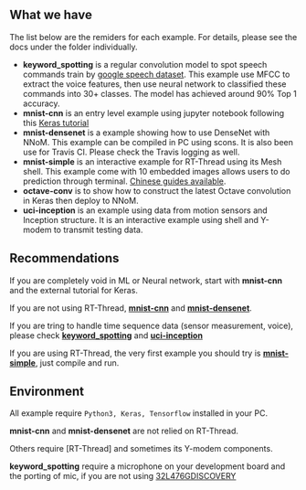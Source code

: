 
## What we have

The list below are the remiders for each example. 
For details, please see the docs under the folder individually. 

- **keyword_spotting** is a regular convolution model to spot speech commands train by [google speech dataset](https://ai.googleblog.com/2017/08/launching-speech-commands-dataset.html). 
This example use MFCC to extract the voice features, then use neural network to classified these commands into 30+ classes. 
The model has achieved around 90% Top 1 accuracy. 
- **mnist-cnn** is an entry level example using jupyter notebook following this [Keras tutorial](https://adventuresinmachinelearning.com/keras-tutorial-cnn-11-lines/) 
- **mnist-densenet** is a example showing how to use DenseNet with NNoM. 
This example can be compiled in PC using scons. It is also been use for Travis CI. Please check the Travis logging as well. 
- **mnist-simple** is an interactive example for RT-Thread using its Mesh shell. 
This example come with 10 embedded images allows users to do prediction through terminal. [Chinese guides available](../docs/example_mnist_simple_cn.md).
- **octave-conv** is to show how to construct the latest Octave convolution in Keras then deploy to NNoM. 
- **uci-inception** is an example using data from motion sensors and Inception structure. 
It is an interactive example using shell and Y-modem to transmit testing data. 

## Recommendations 

If you are completely void in ML or Neural network, start with **mnist-cnn** and the external tutorial for Keras. 

If you are not using RT-Thread, **[mnist-cnn](mnist-cnn)** and **[mnist-densenet](mnist-densenet)**.

If you are tring to handle time sequence data (sensor measurement, voice), please check **[keyword_spotting](keyword_spotting)** and **[uci-inception](uci-inception)**

If you are using RT-Thread, the very first example you should try is **[mnist-simple](mnist-simple)**, just compile and run. 


## Environment 

All example require `Python3, Keras, Tensorflow` installed in your PC. 

**mnist-cnn** and **mnist-densenet** are not relied on RT-Thread. 

Others require [RT-Thread] and sometimes its Y-modem components. 

**keyword_spotting** require a microphone on your development board and the porting of mic, if you are not using [32L476GDISCOVERY](https://www.st.com/en/evaluation-tools/32l476gdiscovery.html)



